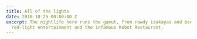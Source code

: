 ```yaml
---
title: All of the lights
date: 2018-10-25 00:00:00 Z
excerpt: The nightlife here runs the gamut, from rowdy izakayas and beer bars, to
  red-light entertainment and the infamous Robot Restaurant.
---
```


